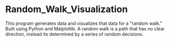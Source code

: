 # Random_Walk_Visualization
This program generates data and visualizes that data for a "random walk." Built using Python and Matplotlib. A random walk is a path that has no clear direction, instead its determined by a series of random decisions. 
